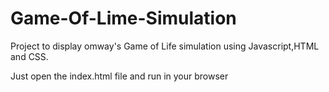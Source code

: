 # Game-Of-Lime-Simulation
Project to display omway's Game of Life simulation using Javascript,HTML and CSS.

Just open the index.html file and run in your browser
